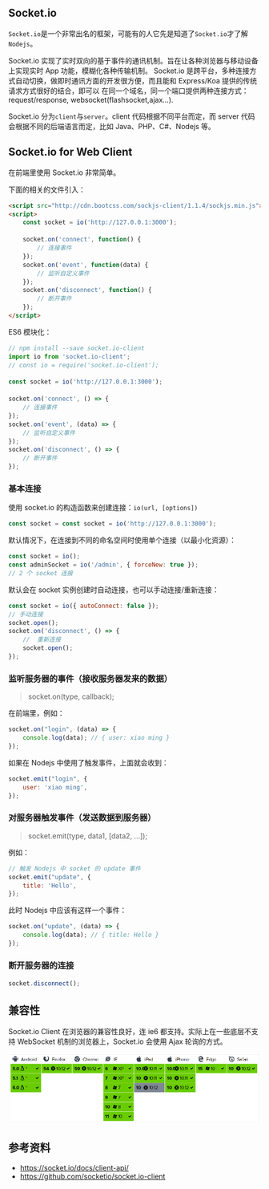 
## Socket.io
`Socket.io`是一个非常出名的框架，可能有的人它先是知道了`Socket.io`才了解`Nodejs`。

Socket.io 实现了实时双向的基于事件的通讯机制。旨在让各种浏览器与移动设备上实现实时 App 功能，模糊化各种传输机制。
Socket.io 是跨平台，多种连接方式自动切换，做即时通讯方面的开发很方便，而且能和 Express/Koa 提供的传统请求方式很好的结合，即可以 在同一个域名，同一个端口提供两种连接方式：request/response, websocket(flashsocket,ajax…).

Socket.io 分为`client`与`server`。client 代码根据不同平台而定，而 server 代码会根据不同的后端语言而定，比如 Java、PHP、C#、Nodejs 等。

## Socket.io for Web Client
在前端里使用 Socket.io 非常简单。

下面的相关的文件引入：

```html
<script src="http://cdn.bootcss.com/sockjs-client/1.1.4/sockjs.min.js"></script>
<script>
    const socket = io('http://127.0.0.1:3000');

    socket.on('connect', function() {
        // 连接事件
    });
    socket.on('event', function(data) {
        // 监听自定义事件
    });
    socket.on('disconnect', function() {
        // 断开事件
    });
</script>
```

ES6 模块化：

```js
// npm install --save socket.io-client
import io from 'socket.io-client';
// const io = require('socket.io-client');

const socket = io('http://127.0.0.1:3000');

socket.on('connect', () => {
    // 连接事件
});
socket.on('event', (data) => {
    // 监听自定义事件
});
socket.on('disconnect', () => {
    // 断开事件
});
```

### 基本连接

使用 socket.io 的构造函数来创建连接：`io(url, [options])`

```js
const socket = const socket = io('http://127.0.0.1:3000');
```

默认情况下，在连接到不同的命名空间时使用单个连接（以最小化资源）：

```js
const socket = io();
const adminSocket = io('/admin', { forceNew: true });
// 2 个 socket 连接
```

默认会在 socket 实例创建时自动连接，也可以手动连接/重新连接：

```js
const socket = io({ autoConnect: false });
// 手动连接
socket.open();
socket.on('disconnect', () => {
    //  重新连接
    socket.open();
});
```

### 监听服务器的事件（接收服务器发来的数据）
> socket.on(type, callback);

在前端里，例如：

```js
socket.on("login", (data) => {
    console.log(data); // { user: xiao ming }
});
```

如果在 Nodejs 中使用了触发事件，上面就会收到：

```js
socket.emit("login", {
    user: 'xiao ming',
});
```

### 对服务器触发事件（发送数据到服务器）
> socket.emit(type, data1, [data2, ...]);

例如：

```js
// 触发 Nodejs 中 socket 的 update 事件
socket.emit("update", {
    title: 'Hello',
});
```

此时 Nodejs 中应该有这样一个事件：

```js
socket.on("update", (data) => {
    console.log(data); // { title: Hello }
});
```

### 断开服务器的连接

```js
socket.disconnect();
```

## 兼容性
Socket.io Client 在浏览器的兼容性良好，连 ie6 都支持。实际上在一些底层不支持 WebSocket 机制的浏览器上，Socket.io 会使用 Ajax 轮询的方式。

![](../../resource/20170704175806.png)

## 参考资料
- https://socket.io/docs/client-api/
- https://github.com/socketio/socket.io-client
